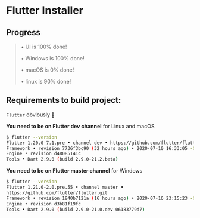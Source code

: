 # Flutter Installer

## Progress

> • UI is 100% done!
>
> • Windows is 100% done!
>
> • macOS is 0% done!
>
> • linux is 90% done!

## Requirements to build project:

`Flutter` obviously 🚀

**You need to be on Flutter dev channel** for Linux and macOS

```bash
$ flutter --version
Flutter 1.20.0-7.1.pre • channel dev • https://github.com/flutter/flutter.git
Framework • revision 7736f3bc90 (32 hours ago) • 2020-07-10 16:33:05 -0700
Engine • revision d48085141c
Tools • Dart 2.9.0 (build 2.9.0-21.2.beta)
```

**You need to be on Flutter master channel** for Windows

```bash
$ flutter --version
Flutter 1.21.0-2.0.pre.55 • channel master •
https://github.com/flutter/flutter.git
Framework • revision 1840b7121a (16 hours ago) • 2020-07-16 23:15:23 -0700
Engine • revision d3b81f19fc
Tools • Dart 2.9.0 (build 2.9.0-21.0.dev 06183779d7)
```
